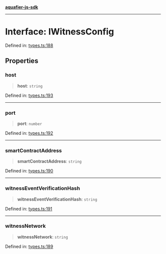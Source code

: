 [**aquafier-js-sdk**](../README.md)

***

# Interface: IWitnessConfig

Defined in: [types.ts:188](https://github.com/inblockio/aqua-verifier-js-lib/blob/8585c670e387bba02324c5d1649cefbfbcc39ce3/src/types.ts#L188)

## Properties

### host

> **host**: `string`

Defined in: [types.ts:193](https://github.com/inblockio/aqua-verifier-js-lib/blob/8585c670e387bba02324c5d1649cefbfbcc39ce3/src/types.ts#L193)

***

### port

> **port**: `number`

Defined in: [types.ts:192](https://github.com/inblockio/aqua-verifier-js-lib/blob/8585c670e387bba02324c5d1649cefbfbcc39ce3/src/types.ts#L192)

***

### smartContractAddress

> **smartContractAddress**: `string`

Defined in: [types.ts:190](https://github.com/inblockio/aqua-verifier-js-lib/blob/8585c670e387bba02324c5d1649cefbfbcc39ce3/src/types.ts#L190)

***

### witnessEventVerificationHash

> **witnessEventVerificationHash**: `string`

Defined in: [types.ts:191](https://github.com/inblockio/aqua-verifier-js-lib/blob/8585c670e387bba02324c5d1649cefbfbcc39ce3/src/types.ts#L191)

***

### witnessNetwork

> **witnessNetwork**: `string`

Defined in: [types.ts:189](https://github.com/inblockio/aqua-verifier-js-lib/blob/8585c670e387bba02324c5d1649cefbfbcc39ce3/src/types.ts#L189)
